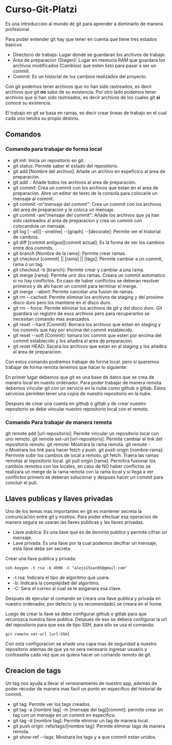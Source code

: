 # Curso-Git-Platzi

Es una introducción al mundo de git para aprender a dominarlo de manera profesional.

Para poder entender git hay que tener en cuenta que tiene tres estados basicos

- Directorio de trabajo: Lugar donde se guardaran los archivos de trabajo.
- Area de preparacion (Stagen): Lugar en memoria RAM que guardara los archivos modificados (Cambios) que esten listo para pasar a ser un commit.
- Commit: Es un historial de los cambios realizados del proyecto.

Con git podemos tener archivos que no han sido rastreados, es decir archivos que git **no** sabe de su existencia. Por otro lado podemos tener archivos que si han sido rastreados, es decir archivos de los cuales git **si** conoce su existencia.

El trabajo en git se basa en ramas, es decir crear lineas de trabajo en el cual cada uno tendra su propio destino.

## Comandos

### Comando para trabajar de forma local

- git init: Inicia un repositorio en git.
- git status: Permite saber el estado del repositorio.
- git add [Nombre del archivo]: Añade un archivo en espeficico al area de preparación.
- git add .: Añade todos los archivos al area de preparación.
- git commit: Crea un commit con los archivos que estan en el area de preparación. Abre un editor de texto de la consola para colocarle un mensaje al commit.
- git commit -m"mensaje del commit": Crea un commit con los archivos del area de preparacion y le coloca un mensaje.
- git commit -am"mensaje del commit": Añade los archivos que ya han sido rastreados al area de preparacion y crea un commit con colocandole un mensaje.
- git log [--all][--oneline] --[graph] --[decorate]: Permite ver el historial de cambios.
- git diff [commit antiguo][commit actual]: Es la forma de ver los cambios entre dos commits.
- git branch [Nombre de la rama]: Permite crear ramas.
- git checkout [commit] || [rama] || [tags]: Permite cambiar a un commit, rama o un tag.
- git checkout -b [branch]: Permite crear y cambiar a una rama.
- git merge [rama]: Permite unir dos ramas. Creara un commit automatico si no hay conflictos. En caso de haber conflictos se deberan resolver primeros y de ahi hacer un commit para terminar el merge.
- git merge --abort: Permite cancelar una fusion de ramas.
- git rm --cached: Permite eliminar los archivos de staging y del proximo disco duro pero los mantiene en el disco duro.
- git rm --force: Permite eliminar los archivos de git y del disco duro. Git guardara un registro de esos archivos pero para recuperarlos se necesitan comando mas avanzados.
- git reset --hard [Commit]: Borrara los archivos que estan en staging y los commits que hay por encima del commit establecido.
- git reset --soft [Commit]: tomara los commit que esten por encima del commit establecido y los añadira al area de preparacion.
- git reset HEAD: Sacara los archivos que estan en al staging y los añadira al area de preparacion.

Con estos comando podremos trabajar de forma local. pero si queremos trabajar de forma remota tenemos que hacer lo siguiente:

En primer lugar debemos que git es una base de datos que se crea de manera local en nuesto ordenador. Para poder trabajar de manera remota debemos vincular git con un servicio en la nube como github o gitlab. Estos servicios permiten tener una copia de nuestro repositorio en la nube.

Despues de crear una cuenta en github o gitlab y de crear nuestro repositorio se debe vincular nuestro repositorio local con el remoto.

### Comando Para trabajar de manera remota

git remote add [url-repositorio]: Permite vincular un repositorio local con uno remoto.
git remote set-url [url-repositorio]: Permite cambiar el link del repositorio remoto.
git remote: Mostrara la rama remota.
git remote -v:Mostrara los link para hacer fetch y push.
git push origin [nombre-rama]: Permnite subir los cambios de local a remoto.
git fetch: Traera las ramas remotas al repositorio local.
git pull origin [rama]: Permitira fusionar los cambios remotos con los locales, en caso de NO haber conflictos se realizara un merge de la rama remota con la rama local y si llega a ver conflictos primero se deberan solucionar y despues hacer un commit para concluir el pull.

## Llaves publicas y llaves privadas

Uno de los temas mas importantes en git es mantener secreta la comunicación entre git y nostros. Para poder efectuar esa operacion de manera segura se usaran las llaves publicas y las llaves privadas.

- Llave publica: Es una llave que es de dominio publico y permite cifran un mensaje.
- Lave privada: Es una llave por la cual podemos decifrar un mensaje, esta llave debe ser secreta.

Crear una llave publica y privada:

```git
ssh-keygen -t rsa -b 4096 -C "alejo15san95@gmail.com"
```

- -t rsa: Indicara el tipo de algoritmo que usara.
- -b: Indicara la complejidad del algoritmo.
- -C: Sera el correo al cual se le asiganara esa clave.

Despues de ejecutar el comando se creara una llave publica y privada en nuestro ordenador, por defecto (y es recomendado) se creara en el home.

Luego de crear la llave se debe configurar github o gitlab para que reconozca nuestra llave publica. Despues de eso se debera configurar la url del repositorio para que sea de tipo SSH, para ello se usa el comando:

```git
git remote set-url [url-SSH]
```

Con esta configuracion se añade una capa mas de seguridad a nuestro repositorio ademas de que ya no sera necesario ingresar usuario y contraseña cada vez que se quiera hacer un comando remoto de git.

## Creacion de tags

Un tag nos ayuda a llevar el versionamiento de nuestro app, ademas de poder recodar de manera mas facil un punto en especifico del historial de commit.

- git tag: Permite ver los tags creados.
- git tag -a [nombre tag] -m [mensaje del tag][commit]: permite crear un tag con un mensaje en un commit en especifico.
- git tag -d [nombre tag]: Permite eliminar un tag de manera local.
- git push origin :refs/tags/[nombre tag]: Permite eliminar tags de manera remota.
- git show-ref --tags: Mostrara los tags y a que commit estan unidos.
